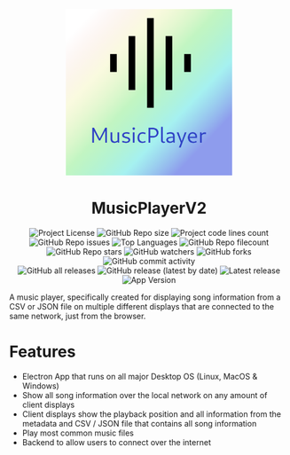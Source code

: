 <div id="title" align="center">
    <img src="./assets/logo.png" width="300">
    <h1>MusicPlayerV2</h1>
</div>

<div id="badges" align="center">
    <img alt="Project License" src="https://img.shields.io/github/license/simplePCBuilding/MusicPlayerV2.svg">
    <img alt="GitHub Repo size" src="https://img.shields.io/github/repo-size/simplePCBuilding/MusicPlayerV2.svg">
    <img alt="Project code lines count" src="https://img.shields.io/tokei/lines/github/simplePCBuilding/MusicPlayerV2">
    <img alt="GitHub Repo issues" src="https://img.shields.io/github/issues-pr-raw/simplePCBuilding/MusicPlayerV2">
    <img alt="Top Languages" src="https://img.shields.io/github/languages/top/simplePCBuilding/MusicPlayerV2">
    <img alt="GitHub Repo filecount" src="https://img.shields.io/github/directory-file-count/simplePCBuilding/MusicPlayerV2.svg">
    <br>
    <img alt="GitHub Repo stars" src="https://img.shields.io/github/stars/simplePCBuilding/MusicPlayerV2">
    <img alt="GitHub watchers" src="https://img.shields.io/github/watchers/simplePCBuilding/MusicPlayerV2">
    <img alt="GitHub forks" src="https://img.shields.io/github/forks/simplePCBuilding/MusicPlayerV2">
    <img alt="GitHub commit activity" src="https://img.shields.io/github/commit-activity/m/simplePCBuilding/MusicPlayerV2">
    <br>
    <img alt="GitHub all releases" src="https://img.shields.io/github/downloads/simplePCBuilding/MusicPlayerV2/total?label=Downloads (total)">
    <img alt="GitHub release (latest by date)" src="https://img.shields.io/github/downloads/simplePCBuilding/MusicPlayerV2/latest/total?label=Downloads (latest)">
    <img alt="Latest release" src="https://img.shields.io/github/release/simplePCBuilding/MusicPlayerV2.svg">
    <img alt="App Version" src="https://img.shields.io/github/package-json/v/simplePCBuilding/MusicPlayerV2.svg?label=Development Version">
</div>

A music player, specifically created for displaying song information from a CSV or JSON file on multiple different displays that are connected
to the same network, just from the browser. 

# Features
- Electron App that runs on all major Desktop OS (Linux, MacOS & Windows)
- Show all song information over the local network on any amount of client displays
- Client displays show the playback position and all information from the metadata and CSV / JSON file that contains all song information
- Play most common music files
- Backend to allow users to connect over the internet